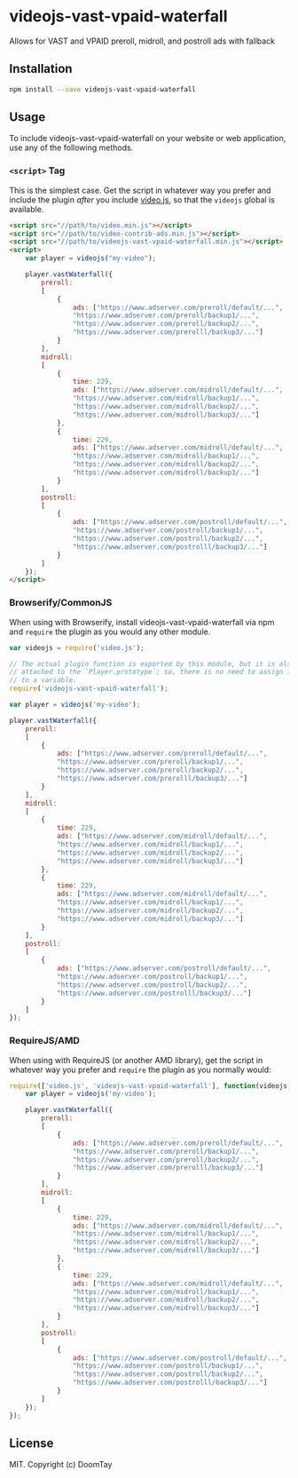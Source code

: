 # videojs-vast-vpaid-waterfall

Allows for VAST and VPAID preroll, midroll, and postroll ads with fallback

## Installation

```sh
npm install --save videojs-vast-vpaid-waterfall
```

## Usage

To include videojs-vast-vpaid-waterfall on your website or web application, use any of the following methods.

### `<script>` Tag

This is the simplest case. Get the script in whatever way you prefer and include the plugin _after_ you include [video.js][videojs], so that the `videojs` global is available.

```html
<script src="//path/to/video.min.js"></script>
<script src="//path/to/video-contrib-ads.min.js"></script>
<script src="//path/to/videojs-vast-vpaid-waterfall.min.js"></script>
<script>
	var player = videojs("my-video");

	player.vastWaterfall({
		preroll:
		[
			{
				ads: ["https://www.adserver.com/preroll/default/...",
				"https://www.adserver.com/preroll/backup1/...",
				"https://www.adserver.com/preroll/backup2/...",
				"https://www.adserver.com/prerolll/backup3/..."]
			}
		],
		midroll:
		[
			{
				time: 229,
				ads: ["https://www.adserver.com/midroll/default/...",
				"https://www.adserver.com/midroll/backup1/...",
				"https://www.adserver.com/midroll/backup2/...",
				"https://www.adserver.com/midroll/backup3/..."]
			},
			{
				time: 229,
				ads: ["https://www.adserver.com/midroll/default/...",
				"https://www.adserver.com/midroll/backup1/...",
				"https://www.adserver.com/midroll/backup2/...",
				"https://www.adserver.com/midroll/backup3/..."]
			}
		],
		postroll:
		[
			{
				ads: ["https://www.adserver.com/postroll/default/...",
				"https://www.adserver.com/postroll/backup1/...",
				"https://www.adserver.com/postroll/backup2/...",
				"https://www.adserver.com/postrolll/backup3/..."]
			}
		]
	});
</script>
```

### Browserify/CommonJS

When using with Browserify, install videojs-vast-vpaid-waterfall via npm and `require` the plugin as you would any other module.

```js
var videojs = require('video.js');

// The actual plugin function is exported by this module, but it is also
// attached to the `Player.prototype`; so, there is no need to assign it
// to a variable.
require('videojs-vast-vpaid-waterfall');

var player = videojs('my-video');

player.vastWaterfall({
	preroll:
	[
		{
			ads: ["https://www.adserver.com/preroll/default/...",
			"https://www.adserver.com/preroll/backup1/...",
			"https://www.adserver.com/preroll/backup2/...",
			"https://www.adserver.com/prerolll/backup3/..."]
		}
	],
	midroll:
	[
		{
			time: 229,
			ads: ["https://www.adserver.com/midroll/default/...",
			"https://www.adserver.com/midroll/backup1/...",
			"https://www.adserver.com/midroll/backup2/...",
			"https://www.adserver.com/midroll/backup3/..."]
		},
		{
			time: 229,
			ads: ["https://www.adserver.com/midroll/default/...",
			"https://www.adserver.com/midroll/backup1/...",
			"https://www.adserver.com/midroll/backup2/...",
			"https://www.adserver.com/midroll/backup3/..."]
		}
	],
	postroll:
	[
		{
			ads: ["https://www.adserver.com/postroll/default/...",
			"https://www.adserver.com/postroll/backup1/...",
			"https://www.adserver.com/postroll/backup2/...",
			"https://www.adserver.com/postrolll/backup3/..."]
		}
	]
});
```

### RequireJS/AMD

When using with RequireJS (or another AMD library), get the script in whatever way you prefer and `require` the plugin as you normally would:

```js
require(['video.js', 'videojs-vast-vpaid-waterfall'], function(videojs) {
	var player = videojs('my-video');

	player.vastWaterfall({
		preroll:
		[
			{
				ads: ["https://www.adserver.com/preroll/default/...",
				"https://www.adserver.com/preroll/backup1/...",
				"https://www.adserver.com/preroll/backup2/...",
				"https://www.adserver.com/prerolll/backup3/..."]
			}
		],
		midroll:
		[
			{
				time: 229,
				ads: ["https://www.adserver.com/midroll/default/...",
				"https://www.adserver.com/midroll/backup1/...",
				"https://www.adserver.com/midroll/backup2/...",
				"https://www.adserver.com/midroll/backup3/..."]
			},
			{
				time: 229,
				ads: ["https://www.adserver.com/midroll/default/...",
				"https://www.adserver.com/midroll/backup1/...",
				"https://www.adserver.com/midroll/backup2/...",
				"https://www.adserver.com/midroll/backup3/..."]
			}
		],
		postroll:
		[
			{
				ads: ["https://www.adserver.com/postroll/default/...",
				"https://www.adserver.com/postroll/backup1/...",
				"https://www.adserver.com/postroll/backup2/...",
				"https://www.adserver.com/postrolll/backup3/..."]
			}
		]
	});
});
```

## License

MIT. Copyright (c) DoomTay


[videojs]: http://videojs.com/
